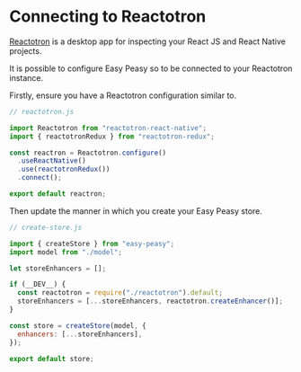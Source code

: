 # Connecting to Reactotron

[Reactotron](https://github.com/infinitered/reactotron) is a desktop app for inspecting your React JS and React Native projects.

It is possible to configure Easy Peasy so to be connected to your Reactotron instance.

Firstly, ensure you have a Reactotron configuration similar to.

```javascript
// reactotron.js

import Reactotron from "reactotron-react-native";
import { reactotronRedux } from "reactotron-redux";

const reactron = Reactotron.configure()
  .useReactNative()
  .use(reactotronRedux())
  .connect();

export default reactron;
```

Then update the manner in which you create your Easy Peasy store.

```javascript
// create-store.js

import { createStore } from "easy-peasy";
import model from "./model";

let storeEnhancers = [];

if (__DEV__) {
  const reactotron = require("./reactotron").default;
  storeEnhancers = [...storeEnhancers, reactotron.createEnhancer()];
}

const store = createStore(model, {
  enhancers: [...storeEnhancers],
});

export default store;
```
